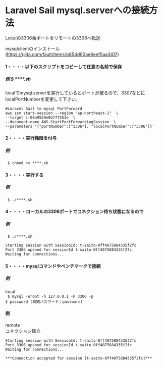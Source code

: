 # Laravel Sail mysql.serverへの接続方法
Localの3306番ポートをリモートの3306へ転送  

mysqlclientのインストール  
(https://qiita.com/fault/items/b854d90ae6eef5aa3417)


#### 1・・・・以下のスクリプトをコピーして任意の名前で保存
##### 例  $ ****.sh

localでmysql.serverを実行しているとポートが被るので、3307などにlocalPortNumberを変更して下さい。  

```
#Laravel Sail to mysql PortForward
aws ssm start-session --region "ap-northeast-1"  \
--target i-00a9559e0b777551e  \
--document-name AWS-StartPortForwardingSession  \
--parameters '{"portNumber":["3306"], "localPortNumber":["3306"]}'
```

#### 2・・・・実行権限を付与
##### 例  
` $ chmod +x ****.sh`  

#### 3・・・・実行する
##### 例  
` $ ./****.sh`  

#### 4・・・・ローカルの3306ポートでコネクション待ち状態になるので
##### 例  
` $ ./****.sh`  
 
```
Starting session with SessionId: t-saito-0ff4075884335f2fc  
Port 3306 opened for sessionId t-saito-0ff4075884335f2fc.  
Waiting for connections...  
```

#### 5・・・・mysqlコマンドやベンチマークで接続
##### 例  
local  
` $ mysql -uroot -h 127.0.0.1 -P 3306 -p`   
` $ password (初期パスワード：password)  `


#### 例  
remote  
コネクション確立
~~~
Starting session with SessionId: t-saito-0ff4075884335f2fc
Port 3306 opened for sessionId t-saito-0ff4075884335f2fc.
Waiting for connections...

***Connection accepted for session [t-saito-0ff4075884335f2fc]***
~~~
